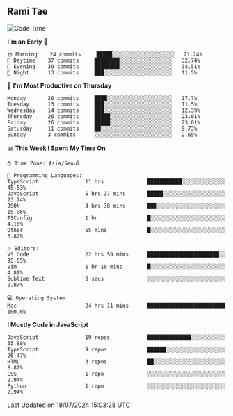 ## Rami Tae

<!--START_SECTION:waka-->
![Code Time](http://img.shields.io/badge/Code%20Time-1%2C477%20hrs%2038%20mins-blue)

**I'm an Early 🐤** 

```text
🌞 Morning    24 commits     █████░░░░░░░░░░░░░░░░░░░░   21.24% 
🌆 Daytime    37 commits     ████████░░░░░░░░░░░░░░░░░   32.74% 
🌃 Evening    39 commits     ████████░░░░░░░░░░░░░░░░░   34.51% 
🌙 Night      13 commits     ███░░░░░░░░░░░░░░░░░░░░░░   11.5%

```
📅 **I'm Most Productive on Thursday** 

```text
Monday       20 commits     ████░░░░░░░░░░░░░░░░░░░░░   17.7% 
Tuesday      13 commits     ███░░░░░░░░░░░░░░░░░░░░░░   11.5% 
Wednesday    14 commits     ███░░░░░░░░░░░░░░░░░░░░░░   12.39% 
Thursday     26 commits     █████░░░░░░░░░░░░░░░░░░░░   23.01% 
Friday       26 commits     █████░░░░░░░░░░░░░░░░░░░░   23.01% 
Saturday     11 commits     ██░░░░░░░░░░░░░░░░░░░░░░░   9.73% 
Sunday       3 commits      ░░░░░░░░░░░░░░░░░░░░░░░░░   2.65%

```


📊 **This Week I Spent My Time On** 

```text
⌚︎ Time Zone: Asia/Seoul

💬 Programming Languages: 
TypeScript               11 hrs              ███████████░░░░░░░░░░░░░░   45.53% 
JavaScript               5 hrs 37 mins       █████░░░░░░░░░░░░░░░░░░░░   23.24% 
JSON                     3 hrs 38 mins       ███░░░░░░░░░░░░░░░░░░░░░░   15.06% 
TSConfig                 1 hr                █░░░░░░░░░░░░░░░░░░░░░░░░   4.16% 
Other                    55 mins             █░░░░░░░░░░░░░░░░░░░░░░░░   3.82%

🔥 Editors: 
VS Code                  22 hrs 59 mins      ███████████████████████░░   95.05% 
Vim                      1 hr 10 mins        █░░░░░░░░░░░░░░░░░░░░░░░░   4.89% 
Sublime Text             0 secs              ░░░░░░░░░░░░░░░░░░░░░░░░░   0.07%

💻 Operating System: 
Mac                      24 hrs 11 mins      █████████████████████████   100.0%

```

**I Mostly Code in JavaScript** 

```text
JavaScript               19 repos            ██████████████░░░░░░░░░░░   55.88% 
TypeScript               9 repos             ██████░░░░░░░░░░░░░░░░░░░   26.47% 
HTML                     3 repos             ██░░░░░░░░░░░░░░░░░░░░░░░   8.82% 
CSS                      1 repo              ░░░░░░░░░░░░░░░░░░░░░░░░░   2.94% 
Python                   1 repo              ░░░░░░░░░░░░░░░░░░░░░░░░░   2.94%

```



 Last Updated on 18/07/2024 15:03:28 UTC
<!--END_SECTION:waka-->
